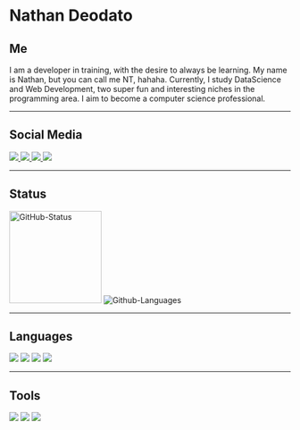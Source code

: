 <h1>Nathan Deodato</h1>

<h2>Me</h2>
<p>
    I am a developer in training, with the desire to always be learning. My name is Nathan, but you can call me NT, hahaha. Currently, I study DataScience and Web Development, two super fun and interesting niches in the programming area. I aim to become a computer science professional.
</p>

---

<h2>Social Media</h2>
<p>

<a href="https://github.com/NathanDeodato">
<img src="https://img.shields.io/badge/GitHub-100000?style=for-the-badge&logo=github&logoColor=white">
</a>

<a href="https://t.me/Deodato_Nt">
<img src="https://img.shields.io/badge/Telegram-2CA5E0?style=for-the-badge&logo=telegram&logoColor=white">
</a>

<a href="https://twitter.com/DeodatoNat">
<img src="https://img.shields.io/badge/Twitter-1DA1F2?style=for-the-badge&logo=twitter&logoColor=white">
</a>

<a href="https://www.instagram.com/deodatont/">
<img src="https://img.shields.io/badge/Instagram-E4405F?style=for-the-badge&logo=instagram&logoColor=white">
</a>

</p>

---

<h2>Status</h2>

<img height="165" display="inline" alt="GitHub-Status" src="https://github-readme-stats.vercel.app/api?username=NathanDeodato">

<img alt="Github-Languages" src="https://github-readme-stats.vercel.app/api/top-langs/?username=NathanDeodato&layout=compact" display="inline">

---

<h2>Languages</h2>
<p>
<img name="Python" src="https://img.shields.io/badge/Python-3776AB?style=for-the-badge&logo=python&logoColor=white">

<img name="Javascript" src="https://img.shields.io/badge/JavaScript-F7DF1E?style=for-the-badge&logo=javascript&logoColor=black">

<img name="HTML" src="https://img.shields.io/badge/HTML5-E34F26?style=for-the-badge&logo=html5&logoColor=white">

<img name="CSS" src="https://img.shields.io/badge/CSS3-1572B6?style=for-the-badge&logo=css3&logoColor=white">
</p>

---

<h2>Tools</h2>
<p>
<img src="https://img.shields.io/badge/Microsoft_Office-D83B01?style=for-the-badge&logo=microsoft-office&logoColor=white">

<img src="https://img.shields.io/badge/Markdown-000000?style=for-the-badge&logo=markdown&logoColor=white">

<img src="https://img.shields.io/badge/Spotify-1ED760?&style=for-the-badge&logo=spotify&logoColor=white">
</p>
